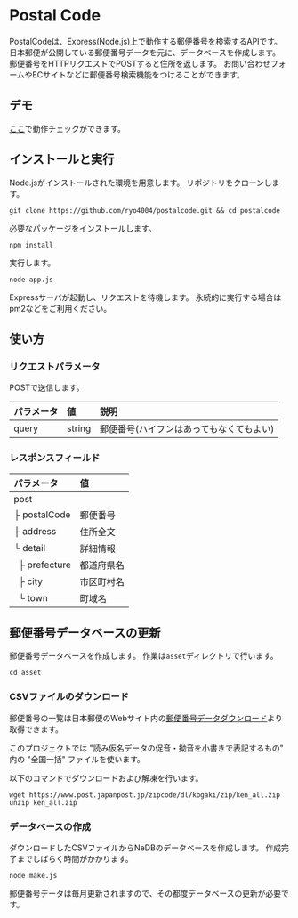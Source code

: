 # Postal Code

PostalCodeは、Express(Node.js)上で動作する郵便番号を検索するAPIです。
日本郵便が公開している郵便番号データを元に、データベースを作成します。
郵便番号をHTTPリクエストでPOSTすると住所を返します。
お問い合わせフォームやECサイトなどに郵便番号検索機能をつけることができます。

## デモ

<a href='#'>ここ</a>で動作チェックができます。

## インストールと実行

Node.jsがインストールされた環境を用意します。
リポジトリをクローンします。

```
git clone https://github.com/ryo4004/postalcode.git && cd postalcode
```

必要なパッケージをインストールします。

```
npm install
```

実行します。

```
node app.js
```

Expressサーバが起動し、リクエストを待機します。
永続的に実行する場合はpm2などをご利用ください。

## 使い方

### リクエストパラメータ

POSTで送信します。

| パラメータ | 値 | 説明 |
:---|:---|:---
| query | string | 郵便番号(ハイフンはあってもなくてもよい) |

### レスポンスフィールド

| パラメータ | 値 |
:---|:---
| post | |
| ├&nbsp;postalCode | 郵便番号 |
| ├&nbsp;address | 住所全文 |
| └&nbsp;detail | 詳細情報 |
| &nbsp;&nbsp;├&nbsp;prefecture | 都道府県名 |
| &nbsp;&nbsp;├&nbsp;city | 市区町村名 |
| &nbsp;&nbsp;└&nbsp;town | 町域名 |

## 郵便番号データベースの更新

郵便番号データベースを作成します。
作業は`asset`ディレクトリで行います。

```
cd asset
```

### CSVファイルのダウンロード

郵便番号の一覧は日本郵便のWebサイト内の<a href='https://www.post.japanpost.jp/zipcode/download.html'>郵便番号データダウンロード</a>より取得できます。

このプロジェクトでは "読み仮名データの促音・拗音を小書きで表記するもの" 内の "全国一括" ファイルを使います。

以下のコマンドでダウンロードおよび解凍を行います。

```
wget https://www.post.japanpost.jp/zipcode/dl/kogaki/zip/ken_all.zip
unzip ken_all.zip
```

### データベースの作成

ダウンロードしたCSVファイルからNeDBのデータベースを作成します。
作成完了までしばらく時間がかかります。

```
node make.js
```

郵便番号データは毎月更新されますので、その都度データベースの更新が必要です。